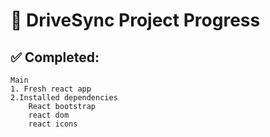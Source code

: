 # 🚀 DriveSync Project Progress

## ✅ Completed:
    Main
    1. Fresh react app
    2.Installed dependencies
        React bootstrap
        react dom
        react icons